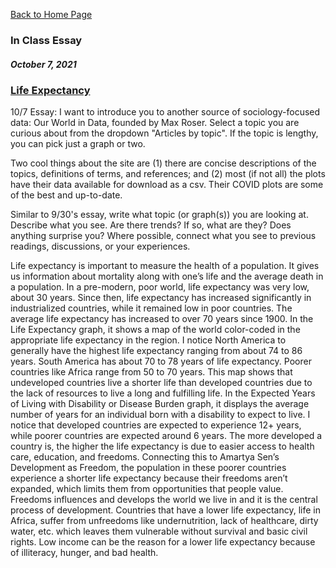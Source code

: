 
[Back to Home Page](https://grace-yoon1.github.io/DATA150/)

### **In Class Essay**
##### October 7, 2021

### [Life Expectancy](https://ourworldindata.org/life-expectancy)

10/7 Essay: I want to introduce you to another source of sociology-focused data: Our World in Data, founded by Max Roser. Select a topic you are curious about from the dropdown "Articles by topic". If the topic is lengthy, you can pick just a graph or two.

Two cool things about the site are (1) there are concise descriptions of the topics, definitions of terms, and references; and (2) most (if not all) the plots have their data available for download as a csv. Their COVID plots are some of the best and up-to-date. 

Similar to 9/30's essay, write what topic (or graph(s)) you are looking at. Describe what you see. Are there trends? If so, what are they? Does anything surprise you? Where possible, connect what you see to previous readings, discussions, or your experiences.

Life expectancy is important to measure the health of a population. It gives us information about mortality along with one’s life and the average death in a population. In a pre-modern, poor world, life expectancy was very low, about 30 years. Since then, life expectancy has increased significantly in industrialized countries, while it remained low in poor countries. The average life expectancy has increased to over 70 years since 1900. In the Life Expectancy graph, it shows a map of the world color-coded in the appropriate life expectancy in the region. I notice North America to generally have the highest life expectancy ranging from about 74 to 86 years. South America has about 70 to 78 years of life expectancy. Poorer countries like Africa range from 50 to 70 years. This map shows that undeveloped countries live a shorter life than developed countries due to the lack of resources to live a long and fulfilling life. In the Expected Years of Living with Disability or Disease Burden graph, it displays the average number of years for an individual born with a disability to expect to live. I notice that developed countries are expected to experience 12+ years, while poorer countries are expected around 6  years. The more developed a country is, the higher the life expectancy is due to easier access to health care, education, and freedoms. Connecting this to Amartya Sen’s Development as Freedom, the population in these poorer countries experience a shorter life expectancy because their freedoms aren’t expanded, which limits them from opportunities that people value. Freedoms influences and develops the world we live in and it is the central process of development. Countries that have a lower life expectancy, life in Africa, suffer from unfreedoms like undernutrition, lack of healthcare, dirty water, etc. which leaves them vulnerable without survival and basic civil rights. Low income can be the reason for a lower life expectancy because of illiteracy, hunger, and bad health. 
